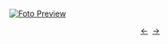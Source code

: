 [![Foto Preview](preview/n400.avif)](https://20essentials.github.io/project-000-400)

<div align="center" style="display: flex; justify-content: center;">
  <a  href="https://github.com/20essentials/project-000-399" target="_blank">&#8592;</a>
  &nbsp;&nbsp;
  <a  href="https://github.com/20essentials/project-000-400" target="_blank">&#8594;</a>
</div>
